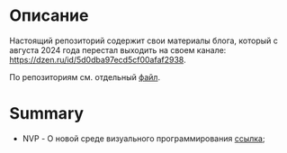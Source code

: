 # Описание

Настоящий репозиторий содержит свои материалы блога, который с августа 2024 года перестал выходить на своем канале: https://dzen.ru/id/5d0dba97ecd5cf00afaf2938.

По репозиториям см. отдельный [файл](./RepoAbout.md).

# Summary

* NVP - О новой среде визуального программирования [ссылка](./blog/article_12082024_NVP.md);
